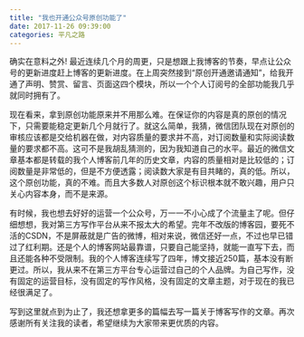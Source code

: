 ```yaml
---
title: "我也开通公众号原创功能了"
date: 2017-11-26 09:39:00
categories: 平凡之路
---
```


确实在意料之外! 最近连续几个月的周更，只是想跟上我博客的节奏，早点让公众号的更新进度赶上博客的更新进度。在上周突然接到“原创开通邀请通知”，给我开通了声明、赞赏、留言、页面这四个模块，所以一个个人订阅号的全部功能我几乎就同时拥有了。

现在看来，拿到原创功能原来并不用那么难。在保证你的内容是真的原创的情况下，只需要能稳定更新几个月就行了。就这么简单，我猜，微信团队现在对原创的审核应该都是交给机器在做，对内容质量的要求并不高，对订阅数量和实际阅读数量的要求都不高。这可不是我胡乱猜测的，因为我知道自己的水平。最近的微信文章基本都是转载的我个人博客前几年的历史文章，内容的质量相对是比较低的；订阅数量是非常低的，但是不方便透露；阅读数大家是有目共睹的，真的低。所以，这个原创功能，真的不难。而且大多数人对原创这个标识根本就不敢兴趣，用户只关心内容本身，而不是来源。

有时候，我也想去好好的运营一个公众号，万一一不小心成了个流量主了呢。但仔细想想，我对第三方写作平台从来不报太大的希望。完年不改版的博客园，要死不活的CSDN，不是屏蔽就是广告的微博，相对来说，微信还好一点，不过也早已错过了红利期。还是个人的博客网站最靠谱，只要自己能坚持，就能一直写下去，而且还能各种不受限制。我的个人博客连续写了四年，博文接近250篇，基本没有断更过。所以，我从来不在第三方平台专心运营过自己的个人品牌。为自己写作，没有固定的运营目标，没有固定的写作风格，没有固定的文章主题，对于现在的我已经很满足了。

写到这里就点到为止了，我还想拿更多的篇幅去写一篇关于博客写作的文章。再次感谢所有关注我的读者，希望继续为大家带来更优质的内容。

